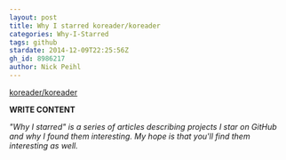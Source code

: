 ```yaml
---
layout: post
title: Why I starred koreader/koreader
categories: Why-I-Starred
tags: github
stardate: 2014-12-09T22:25:56Z
gh_id: 8986217
author: Nick Peihl
---
```


[koreader/koreader](star.repo.html_url)

**WRITE CONTENT**

*"Why I starred" is a series of articles describing projects I star on GitHub and why I found them interesting. My hope is that you'll find them interesting as well.*

